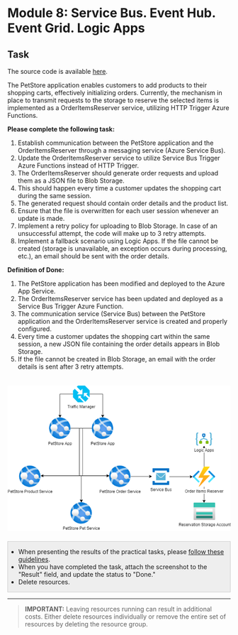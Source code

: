 # Module 8: Service Bus. Event Hub. Event Grid. Logic Apps

## Task

The source code is available [here](../../../petstore).

The PetStore application enables customers to add products to their shopping carts, effectively initializing orders. Currently, the mechanism in place to transmit requests to the storage to reserve the selected items is implemented as a OrderItemsReserver service, utilizing HTTP Trigger Azure Functions.

**Please complete the following task:**

1. Establish communication between the PetStore application and the OrderItemsReserver through a messaging service (Azure Service Bus).
2. Update the OrderItemsReserver service to utilize Service Bus Trigger Azure Functions instead of HTTP Trigger.
3. The OrderItemsReserver should generate order requests and upload them as a JSON file to Blob Storage.
4. This should happen every time a customer updates the shopping cart during the same session.
5. The generated request should contain order details and the product list.
6. Ensure that the file is overwritten for each user session whenever an update is made.
7. Implement a retry policy for uploading to Blob Storage. In case of an unsuccessful attempt, the code will make up to 3 retry attempts.
8. Implement a fallback scenario using Logic Apps. If the file cannot be created (storage is unavailable, an exception occurs during processing, etc.), an email should be sent with the order details.

**Definition of Done:**

1. The PetStore application has been modified and deployed to the Azure App Service.
2. The OrderItemsReserver service has been updated and deployed as a Service Bus Trigger Azure Function.
3. The communication service (Service Bus) between the PetStore application and the OrderItemsReserver service is created and properly configured.
4. Every time a customer updates the shopping cart within the same session, a new JSON file containing the order details appears in Blob Storage.
5. If the file cannot be created in Blob Storage, an email with the order details is sent after 3 retry attempts.

<img src="images/scheme.png" width="650" style="margin: 20px 0; display: inline-block;"/>

<div style="border: 1px solid #ccc; background-color: #eee;">
  <ul>
    <li>When presenting the results of the practical tasks, please <a href="../common/presenting-results/presenting-results.md">follow these guidelines</a>.</li>
    <li>When you have completed the task, attach the screenshot to the "Result" field, and update the status to "Done."</li>
    <li>Delete resources.</li>
  </ul>
</div>
<hr>

>**IMPORTANT:** Leaving resources running can result in additional costs. Either delete resources individually or remove the entire set of resources by deleting the resource group.